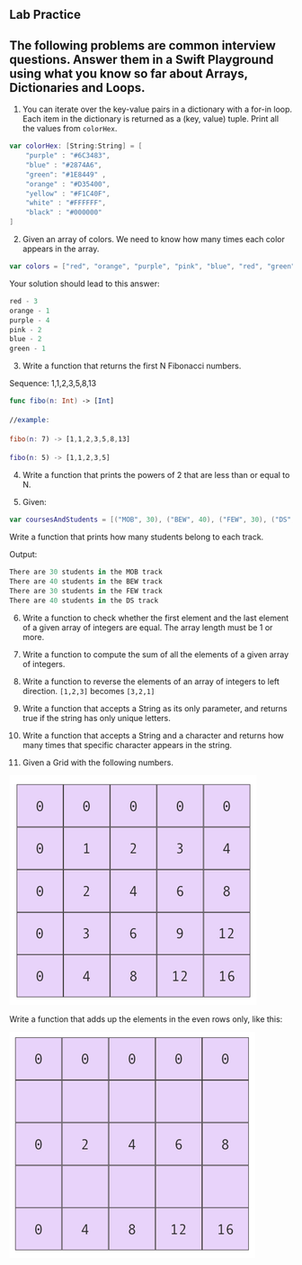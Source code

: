 ## Lab Practice

## The following problems are common interview questions. Answer them in a Swift Playground using what you know so far about Arrays, Dictionaries and Loops.


1. You can iterate over the key-value pairs in a dictionary with a for-in loop. Each item in the dictionary is returned as a (key, value) tuple. Print all the values from `colorHex`.

```swift
var colorHex: [String:String] = [
    "purple" : "#6C3483",
    "blue" : "#2874A6",
    "green": "#1E8449" ,
    "orange" : "#D35400",
    "yellow" : "#F1C40F",
    "white" : "#FFFFFF",
    "black" : "#000000"
]
```

2. Given an array of colors. We need to know how many times each color appears in the array.

```swift
var colors = ["red", "orange", "purple", "pink", "blue", "red", "green", "red", "blue", "purple", "pink" , "purple", "purple"]
```

Your solution should lead to this answer:

```swift
red - 3
orange - 1
purple - 4
pink - 2
blue - 2
green - 1
```

3. Write a function that returns the first N Fibonacci numbers.

Sequence: 1,1,2,3,5,8,13

```swift
func fibo(n: Int) -> [Int]

//example:

fibo(n: 7) -> [1,1,2,3,5,8,13]

fibo(n: 5) -> [1,1,2,3,5]
```

4. Write a function that prints the powers of 2 that are less than or equal to N.

5. Given:

```swift
var coursesAndStudents = [("MOB", 30), ("BEW", 40), ("FEW", 30), ("DS", 40)]
```

Write a function that prints how many students belong to each track.

Output:

```swift
There are 30 students in the MOB track
There are 40 students in the BEW track
There are 30 students in the FEW track
There are 40 students in the DS track
```

6. Write a function to check whether the first element and the last element of a given array of integers are equal. The array length must be 1 or more.

7. Write a function to compute the sum of all the elements of a given array of integers.

8. Write a function to reverse the elements of an array of integers to left direction. `[1,2,3]` becomes `[3,2,1]`

9. Write a function that accepts a String as its only parameter, and returns true if the string has
only unique letters.

10. Write a function that accepts a String and a character and returns how many times that specific character appears in the string.

11.  Given a Grid with the following numbers.

![grid](grid.png)

Write a function that adds up the elements in the even rows only, like this:

![grid2](grid2.png)
